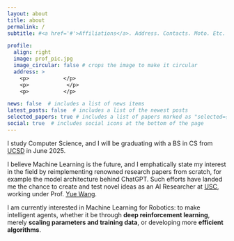 ```yaml
---
layout: about
title: about
permalink: /
subtitle: #<a href='#'>Affiliations</a>. Address. Contacts. Moto. Etc.

profile:
  align: right
  image: prof_pic.jpg
  image_circular: false # crops the image to make it circular
  address: >
    <p>      ‎     </p>
    <p>      ‎      </p>
    <p>       ‎    </p>

news: false  # includes a list of news items
latest_posts: false  # includes a list of the newest posts
selected_papers: true # includes a list of papers marked as "selected={true}"
social: true  # includes social icons at the bottom of the page
---
```


I study Computer Science, and I will be graduating with a BS in CS from [UCSD](https://ucsd.edu/) in June 2025.

I believe Machine Learning is the future, and I emphatically state my interest in the field by reimplementing renowned research papers from scratch, for example the model architecture behind ChatGPT. Such efforts have landed me the chance to create and test novel ideas as an AI Researcher at [USC](https://www.usc.edu/), working under Prof. [Yue Wang](https://yuewang.xyz/).

I am currently interested in Machine Learning for Robotics: to make intelligent agents, whether it be through **deep reinforcement learning**, merely **scaling parameters and training data**, or developing more **efficient algorithms**.
